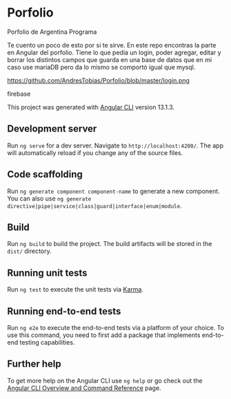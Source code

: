 # Porfolio 
Porfolio de Argentina Programa

Te cuento un poco de esto por si te sirve.
En este repo encontras la parte en Angular del porfolio.
Tiene lo que pedía un login, poder agregar, editar y borrar los distintos campos que guarda en una base de datos que en mi caso use mariaDB pero da lo mismo se comportó igual que mysql.

https://github.com/AndresTobias/Porfolio/blob/master/login.png



firebase

This project was generated with [Angular CLI](https://github.com/angular/angular-cli) version 13.1.3.

## Development server

Run `ng serve` for a dev server. Navigate to `http://localhost:4200/`. The app will automatically reload if you change any of the source files.

## Code scaffolding

Run `ng generate component component-name` to generate a new component. You can also use `ng generate directive|pipe|service|class|guard|interface|enum|module`.

## Build

Run `ng build` to build the project. The build artifacts will be stored in the `dist/` directory.

## Running unit tests

Run `ng test` to execute the unit tests via [Karma](https://karma-runner.github.io).

## Running end-to-end tests

Run `ng e2e` to execute the end-to-end tests via a platform of your choice. To use this command, you need to first add a package that implements end-to-end testing capabilities.

## Further help

To get more help on the Angular CLI use `ng help` or go check out the [Angular CLI Overview and Command Reference](https://angular.io/cli) page.
